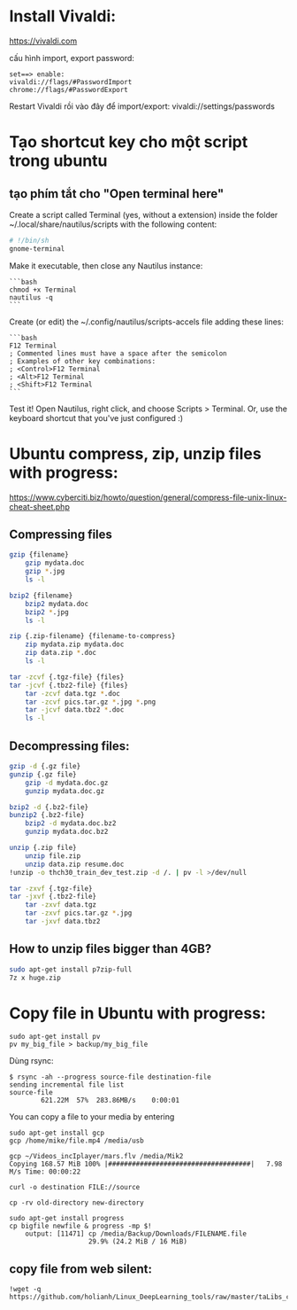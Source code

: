 # Install Vivaldi:
https://vivaldi.com

cấu hình import, export password:

```
set==> enable:
vivaldi://flags/#PasswordImport
chrome://flags/#PasswordExport
```

Restart Vivaldi rồi vào đây để import/export:
vivaldi://settings/passwords

# Tạo shortcut key cho một script trong ubuntu
## tạo phím tắt cho "Open terminal here"
Create a script called Terminal (yes, without a extension) inside the folder ~/.local/share/nautilus/scripts with the following content:

```bash
# !/bin/sh
gnome-terminal
```

Make it executable, then close any Nautilus instance:

    ```bash
    chmod +x Terminal
    nautilus -q
    ```
    
Create (or edit) the ~/.config/nautilus/scripts-accels file adding these lines:

    ```bash
    F12 Terminal
    ; Commented lines must have a space after the semicolon
    ; Examples of other key combinations:
    ; <Control>F12 Terminal
    ; <Alt>F12 Terminal
    ; <Shift>F12 Terminal
    ```
    
Test it! Open Nautilus, right click, and choose Scripts > Terminal. Or, use the keyboard shortcut that you've just configured :)

# Ubuntu compress, zip, unzip files with progress:

https://www.cyberciti.biz/howto/question/general/compress-file-unix-linux-cheat-sheet.php

## Compressing files

```bash
gzip {filename}
	gzip mydata.doc
	gzip *.jpg
	ls -l

bzip2 {filename}
	bzip2 mydata.doc
	bzip2 *.jpg
	ls -l

zip {.zip-filename} {filename-to-compress}
	zip mydata.zip mydata.doc
	zip data.zip *.doc
	ls -l

tar -zcvf {.tgz-file} {files}
tar -jcvf {.tbz2-file} {files}
	tar -zcvf data.tgz *.doc
	tar -zcvf pics.tar.gz *.jpg *.png
	tar -jcvf data.tbz2 *.doc
	ls -l
```

## Decompressing files:

```bash
gzip -d {.gz file}
gunzip {.gz file}
	gzip -d mydata.doc.gz
	gunzip mydata.doc.gz

bzip2 -d {.bz2-file}
bunzip2 {.bz2-file}
	bzip2 -d mydata.doc.bz2
	gunzip mydata.doc.bz2

unzip {.zip file}
	unzip file.zip
	unzip data.zip resume.doc
!unzip -o thch30_train_dev_test.zip -d /. | pv -l >/dev/null

tar -zxvf {.tgz-file}
tar -jxvf {.tbz2-file}
	tar -zxvf data.tgz
	tar -zxvf pics.tar.gz *.jpg
	tar -jxvf data.tbz2
```

## How to unzip files bigger than 4GB?

```bash
sudo apt-get install p7zip-full
7z x huge.zip
```

# Copy file in Ubuntu with progress:

```
sudo apt-get install pv
pv my_big_file > backup/my_big_file
```
Dùng rsync:

```
$ rsync -ah --progress source-file destination-file
sending incremental file list
source-file
        621.22M  57%  283.86MB/s    0:00:01
```

You can copy a file to your media by entering
```
sudo apt-get install gcp
gcp /home/mike/file.mp4 /media/usb

gcp ~/Videos_incIplayer/mars.flv /media/Mik2
Copying 168.57 MiB 100% |####################################|   7.98 M/s Time: 00:00:22

curl -o destination FILE://source

cp -rv old-directory new-directory

sudo apt-get install progress
cp bigfile newfile & progress -mp $!
    output: [11471] cp /media/Backup/Downloads/FILENAME.file 
                    29.9% (24.2 MiB / 16 MiB)

```
## copy file from web silent:

```
!wget -q https://github.com/holianh/Linux_DeepLearning_tools/raw/master/taLibs_copy_THCH30.py
```
